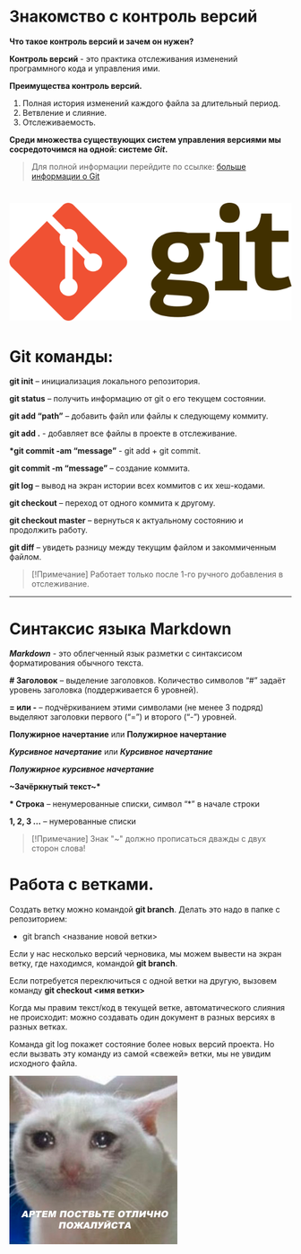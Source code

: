 # Знакомство с контроль версий

__Что такое контроль версий и зачем он нужен?__

__Контроль версий__ - это практика отслеживания изменений программного кода и управления ими.

__Преимущества контроль версий.__

1. Полная история изменений каждого файла за длительный период.
2. Ветвление и слияние.
3. Отслеживаемость.

__Среди множества существующих систем управления версиями мы сосредоточимся на одной: системе *Git*.__

> Для полной информации перейдите по ссылке: [больше информации о Git](https://www.atlassian.com/ru/git/tutorials/what-is-version-control)

![Git image](Git.png)
===
# Git команды:

__git init__ – инициализация локального репозитория.

__git status__ – получить информацию от git о его текущем состоянии.

__git add “path”__ – добавить файл или файлы к следующему коммиту.

__git add .__ - добавляет все файлы в проекте в отслеживание.

__*git commit -am “message”__ - git add + git commit.

__git commit -m “message”__ – создание коммита.

__git log__ – вывод на экран истории всех коммитов с их хеш-кодами.

__git checkout__ – переход от одного коммита к другому.

__git checkout master__ – вернуться к актуальному состоянию и продолжить работу.

__git diff__ – увидеть разницу между текущим файлом и закоммиченным файлом.

>[!Примечание]
>Работает только после 1-го ручного добавления в отслеживание.
---

# Синтаксис языка Markdown

___Markdown___ - это облегченный язык разметки с синтаксисом форматирования обычного текста.

__# Заголовок__ – выделение заголовков. Количество символов “#” задаёт уровень заголовка  (поддерживается 6 уровней).

__= или -__ – подчёркиванием этими символами (не менее 3 подряд) выделяют заголовки  первого (“=”) и второго (“-”) уровней.

____Полужирное начертание____ или ____Полужирное начертание____

__*Курсивное начертание*__ или ___Курсивное начертание___

__*__Полужирное курсивное начертание__*__

__~Зачёркнутый текст~*__

__* Строка__ – ненумерованные списки, символ “*” в начале строки

__1, 2, 3 …__ – нумерованные списки

>[!Примечание]
>Знак "~" должно прописаться дважды с двух сторон слова!

# Работа с ветками.

Создать ветку можно командой **git branch**.
Делать это надо в папке с репозиторием: 

* git branch <название новой ветки>

Если у нас несколько версий черновика, мы можем вывести на экран ветку, где находимся, командой **git branch**.

Если потребуется переключиться с одной ветки на другую, вызовем команду **git checkout <имя ветки>**

Когда мы правим текст/код в текущей ветке, автоматического слияния не происходит: можно создавать один документ в разных версиях в разных ветках. 

Команда git log покажет состояние более новых версий проекта. Но если вызвать эту команду из самой «свежей» ветки, мы не увидим исходного файла.

![cat image](cat.png)
